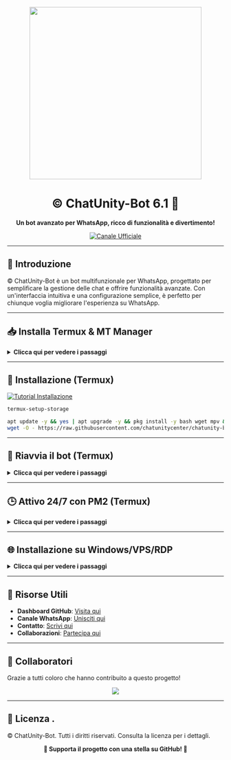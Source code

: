 <p align="center">
  <img src="https://i.ibb.co/9mWwC5PP/Whats-App-Image-2025-07-06-at-23-32-06.jpg" width="400">
</p>

<h1 align="center">© ChatUnity-Bot 6.1 🤖</h1>
<p align="center"><strong>Un bot avanzato per WhatsApp, ricco di funzionalità e divertimento!</strong></p>

<p align="center">
  <a href="https://whatsapp.com/channel/0029VaZVlJZHwXb8naJBQN0J">
    <img src="https://img.shields.io/badge/Canale_Ufficiale-black?style=for-the-badge&logo=whatsapp" alt="Canale Ufficiale">
  </a>
</p>

---

## 📌 Introduzione

© ChatUnity-Bot è un bot multifunzionale per WhatsApp, progettato per semplificare la gestione delle chat e offrire funzionalità avanzate. Con un'interfaccia intuitiva e una configurazione semplice, è perfetto per chiunque voglia migliorare l'esperienza su WhatsApp.

---

## 📥 Installa Termux & MT Manager

<details>
  <summary><b>Clicca qui per vedere i passaggi</b></summary>

👉🏻 [Scarica Termux (MediaFire)](https://www.mediafire.com/file/0npdmv51pnttps0/com.termux_0.119.1-119_minAPI21(arm64-v8a,armeabi-v7a,x86,x86_64)(nodpi)_apkmirror.com.apk/)

👉🏻 [Scarica MT Manager](https://mt-manager.en.softonic.com/android)

</details>

---

## 🚀 Installazione (Termux)

[![Tutorial Installazione](https://img.shields.io/badge/Tutorial-Installazione-FF0000?style=for-the-badge&logo=youtube&logoColor=white)](https://youtube.com/shorts/qek7wWadhtI?feature=share)

```bash
termux-setup-storage
```
```bash
apt update -y && yes | apt upgrade -y && pkg install -y bash wget mpv && \
wget -O - https://raw.githubusercontent.com/chatunitycenter/chatunity-bot/main/chatunity.sh | bash
```
---

## 🔄 Riavvia il bot (Termux)

<details>
<summary><b>Clicca qui per vedere i passaggi</b></summary>

```bash
cd chatunity-bot
rm -rf Sessioni
npm start
```

</details>

---

## 🕒 Attivo 24/7 con PM2 (Termux)

<details>
<summary><b>Clicca qui per vedere i passaggi</b></summary>

```bash
npm i -g pm2
pm2 start index.js
pm2 save
pm2 logs
```

</details>

---

## 🌐 Installazione su Windows/VPS/RDP

<details>
<summary><b>Clicca qui per vedere i passaggi</b></summary>

1. Scarica:
   - [Git](https://git-scm.com/downloads)
   - [NodeJS](https://nodejs.org/en/download)
   - [FFmpeg](https://ffmpeg.org/download.html)
   - [ImageMagick](https://imagemagick.org/script/download.php)

2. Clona e installa:
   ```bash
   git clone https://github.com/chatunitycenter/chatunity-bot
   cd chatunity-bot
   npm install
   npm update
   npm start
   ```

</details>

---

## 📂 Risorse Utili

- **Dashboard GitHub**: [Visita qui](https://github.com/chatunitycenter)
- **Canale WhatsApp**: [Unisciti qui](https://whatsapp.com/channel/0029VaZVlJZHwXb8naJBQN0J)
- **Contatto**: [Scrivi qui](https://wa.me/393515533859)
- **Collaborazioni**: [Partecipa qui](https://whatsapp.com/channel/0029Vb1C4od5vKA35u1Mqc06)

---

## 👥 Collaboratori

Grazie a tutti coloro che hanno contribuito a questo progetto!

<p align="center">
  <a href="https://github.com/chatunitycenter/chatunity-bot/graphs/contributors">
    <img src="https://contrib.rocks/image?repo=chatunitycenter/chatunity-bot"/>
  </a>
</p>

---

## 📜 Licenza .

© ChatUnity-Bot. Tutti i diritti riservati. Consulta la licenza per i dettagli.

<p align="center"><strong>🌟 Supporta il progetto con una stella su GitHub! 🌟</strong></p>
